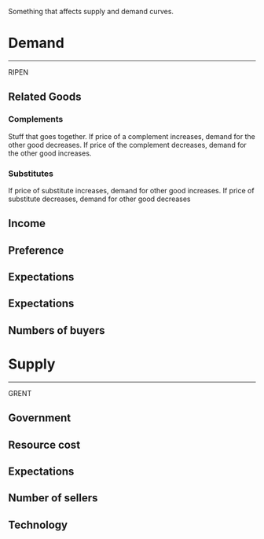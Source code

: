 Something that affects supply and demand curves.

# Demand
---
RIPEN
## Related Goods
### Complements
Stuff that goes together. 
If price of a complement increases, demand for the other good decreases. 
If price of the complement decreases, demand for the other good increases.
### Substitutes
If price of substitute increases, demand for other good increases.
If price of substitute decreases, demand for other good decreases 

## Income


## Preference


## Expectations


## Expectations


## Numbers of buyers


# Supply
---
GRENT
## Government


## Resource cost


## Expectations


## Number of sellers


## Technology